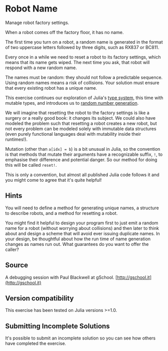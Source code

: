 # Robot Name

Manage robot factory settings.

When a robot comes off the factory floor, it has no name.

The first time you turn on a robot, a random name is generated in the format
of two uppercase letters followed by three digits, such as RX837 or BC811.

Every once in a while we need to reset a robot to its factory settings,
which means that its name gets wiped. The next time you ask, that robot will
respond with a new random name.

The names must be random: they should not follow a predictable sequence.
Using random names means a risk of collisions. Your solution must ensure that
every existing robot has a unique name.

This exercise continues our exploration of Julia's
[type system](https://docs.julialang.org/en/v1/manual/types/),
this time with mutable types,
and introduces us to
[random number generation](https://docs.julialang.org/en/v1/stdlib/Random/).

We will imagine that resetting the robot to the factory settings is like a surgery or a really good book: it changes its subject.
We could also have modeled the problem such that resetting a robot creates a new robot, but not every problem can be modeled solely with immutable data structures (even purely functional languages deal with mutability inside their runtimes!).

Mutation (other than `a[idx] = b`) is a bit unusual in Julia, so the convention is that methods that  mutate their arguments have a recognizable suffix, `!`, to emphasise their difference and potential danger.
So our method for doing this will be called `reset!`.

This is only a convention, but almost all published Julia code follows it and you might come to agree that it's quite helpful!

## Hints

You will need to define a method for generating unique names,
a structure to describe robots,
and a method for resetting a robot.

You might find it helpful to design your program first to just emit a random name for a robot (without worrying about collisions) and then later to think about and design a scheme that will avoid ever issuing duplicate names.
In your design, be thoughtful about how the run time of name generation changes as names run out. What guarantees do you want to offer the caller?

## Source

A debugging session with Paul Blackwell at gSchool. [http://gschool.it](http://gschool.it)

## Version compatibility
This exercise has been tested on Julia versions >=1.0.

## Submitting Incomplete Solutions
It's possible to submit an incomplete solution so you can see how others have completed the exercise.
